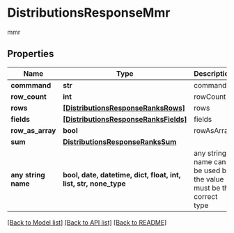 # DistributionsResponseMmr

mmr

## Properties
Name | Type | Description | Notes
------------ | ------------- | ------------- | -------------
**commmand** | **str** | command | [optional] 
**row_count** | **int** | rowCount | [optional] 
**rows** | [**[DistributionsResponseRanksRows]**](DistributionsResponseRanksRows.md) | rows | [optional] 
**fields** | [**[DistributionsResponseRanksFields]**](DistributionsResponseRanksFields.md) | fields | [optional] 
**row_as_array** | **bool** | rowAsArray | [optional] 
**sum** | [**DistributionsResponseRanksSum**](DistributionsResponseRanksSum.md) |  | [optional] 
**any string name** | **bool, date, datetime, dict, float, int, list, str, none_type** | any string name can be used but the value must be the correct type | [optional]

[[Back to Model list]](../README.md#documentation-for-models) [[Back to API list]](../README.md#documentation-for-api-endpoints) [[Back to README]](../README.md)


